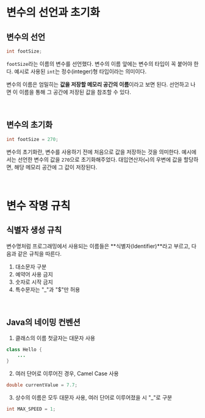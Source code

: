 # 변수의 선언과 초기화

## 변수의 선언

```java
int footSize;
```

`footSize`라는 이름의 변수를 선언했다. 변수의 이름 앞에는 변수의 타입이 꼭 붙어야 한다. 예시로 사용된 `int`는 정수(integer)형 타입이라는 의미이다.

변수의 이름은 엄밀히는 **값을 저장할 메모리 공간의 이름**이라고 보면 된다. 선언하고 나면 이 이름을 통해 그 공간에 저장된 값을 참조할 수 있다.

&nbsp;

## 변수의 초기화

```java
int footSize = 270;
```

변수의 초기화란, 변수를 사용하기 전에 처음으로 값을 저장하는 것을 의미한다. 예시에서는 선언한 변수의 값을 `270`으로 초기화해주었다. 대입연산자(`=`)의 우변에 값을 할당하면, 해당 메모리 공간에 그 값이 저장된다.

&nbsp;

# 변수 작명 규칙

## 식별자 생성 규칙

변수명처럼 프로그래밍에서 사용되는 이름들은 **식별자(Identifier)**라고 부르고, 다음과 같은 규칙을 따른다.

1. 대소문자 구분
2. 예약어 사용 금지
3. 숫자로 시작 금지
4. 특수문자는 "\_"과 "$"만 허용

&nbsp;

## Java의 네이밍 컨벤션

1. 클래스의 이름 첫글자는 대문자 사용

```java
class Hello {
    ...
}
```

2. 여러 단어로 이루어진 경우, Camel Case 사용

```java
double currentValue = 7.7;
```

3. 상수의 이름은 모두 대문자 사용, 여러 단어로 이루어졌을 시 "\_"로 구분

```java
int MAX_SPEED = 1;
```
